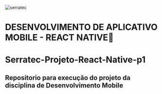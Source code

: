 ![serratec](https://github.com/joe-higashii/space-invaders-app/assets/129689531/00af72d8-daba-48fb-85b5-785ab362a4fd)

# DESENVOLVIMENTO DE APLICATIVO MOBILE - REACT NATIVE🧩

# Serratec-Projeto-React-Native-p1

## Repositorio para execução do projeto da disciplina de Desenvolvimento Mobile
